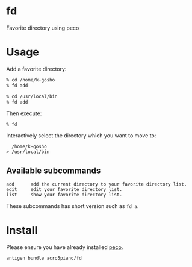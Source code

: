 # fd

Favorite directory using peco

# Usage

Add a favorite directory:

```bash
% cd /home/k-gosho
% fd add

% cd /usr/local/bin
% fd add
```

Then execute:

```
% fd
```

Interactively select the directory which you want to move to:

```
  /home/k-gosho
> /usr/local/bin
```

## Available subcommands

    add      add the current directory to your favorite directory list.
    edit     edit your favorite directory list.
    list     show your favorite directory list.

These subcommands has short version such as `fd a`.

# Install

Please ensure you have already installed [peco](https://github.com/peco/peco).

```sh
antigen bundle acro5piano/fd
```
